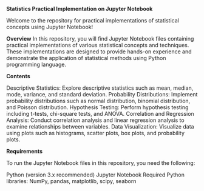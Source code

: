 **Statistics Practical Implementation on Jupyter Notebook**

Welcome to the repository for practical implementations of statistical concepts using Jupyter Notebook!

**Overview**
In this repository, you will find Jupyter Notebook files containing practical implementations of various statistical concepts and techniques. These implementations are designed to provide hands-on experience and demonstrate the application of statistical methods using Python programming language.

**Contents**


Descriptive Statistics: Explore descriptive statistics such as mean, median, mode, variance, and standard deviation.
Probability Distributions: Implement probability distributions such as normal distribution, binomial distribution, and Poisson distribution.
Hypothesis Testing: Perform hypothesis testing including t-tests, chi-square tests, and ANOVA.
Correlation and Regression Analysis: Conduct correlation analysis and linear regression analysis to examine relationships between variables.
Data Visualization: Visualize data using plots such as histograms, scatter plots, box plots, and probability plots.

**Requirements**

To run the Jupyter Notebook files in this repository, you need the following:

Python (version 3.x recommended)
Jupyter Notebook
Required Python libraries: NumPy, pandas, matplotlib, scipy, seaborn

